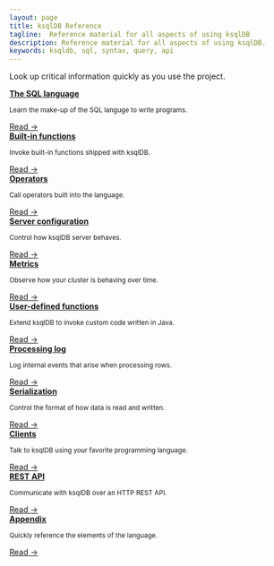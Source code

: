 ```yaml
---
layout: page
title: ksqlDB Reference
tagline:  Reference material for all aspects of using ksqlDB
description: Reference material for all aspects of using ksqlDB.
keywords: ksqldb, sql, syntax, query, api
---
```


Look up critical information quickly as you use the project.

<div class="cards">
  <div class="card reference">
    <a href="/reference/sql/syntax/lexical-structure"><strong>The SQL language</strong></a>
    <p class="card-body"><small>Learn the make-up of the SQL languge to write programs.</small></p>
    <a href="/reference/sql/syntax/lexical-structure">Read →</a>
  </div>

  <div class="card reference">
    <a href="/developer-guide/ksqldb-reference/functions"><strong>Built-in functions</strong></a>
    <p class="card-body"><small>Invoke built-in functions shipped with ksqlDB.</small></p>
    <a href="/developer-guide/ksqldb-reference/functions">Read →</a>
  </div>

  <div class="card reference">
    <a href="/developer-guide/ksqldb-reference/operators"><strong>Operators</strong></a>
    <p class="card-body"><small>Call operators built into the language.</small></p>
    <a href="/developer-guide/ksqldb-reference/operators">Read →</a>
  </div>
</div>

<div class="cards">
  <div class="card reference">
    <a href="/reference/server-configuration"><strong>Server configuration</strong></a>
    <p class="card-body"><small>Control how ksqlDB server behaves.</small></p>
    <a href="/reference/server-configuration">Read →</a>
  </div>

  <div class="card reference">
    <a href="/reference/metrics"><strong>Metrics</strong></a>
    <p class="card-body"><small>Observe how your cluster is behaving over time.</small></p>
    <a href="/reference/metrics">Read →</a>
  </div>
</div>

<div class="cards">
  <div class="card reference">
    <a href="/reference/user-defined-functions"><strong>User-defined functions</strong></a>
    <p class="card-body"><small>Extend ksqlDB to invoke custom code written in Java.</small></p>
    <a href="/reference/user-defined-functions">Read →</a>
  </div>

  <div class="card reference">
    <a href="/reference/processing-log"><strong>Processing log</strong></a>
    <p class="card-body"><small>Log internal events that arise when processing rows.</small></p>
    <a href="/reference/processing-log">Read →</a>
  </div>
</div>

<div class="cards">
  <div class="card reference">
    <a href="/reference/serialization"><strong>Serialization</strong></a>
    <p class="card-body"><small>Control the format of how data is read and written.</small></p>
    <a href="/reference/serialization">Read →</a>
  </div>

  <div class="card reference">
    <a href="/developer-guide/ksqldb-clients"><strong>Clients</strong></a>
    <p class="card-body"><small>Talk to ksqlDB using your favorite programming language.</small></p>
    <a href="/developer-guide/ksqldb-clients">Read →</a>
  </div>

  <div class="card reference">
    <a href="/developer-guide/api"><strong>REST API</strong></a>
    <p class="card-body"><small>Communicate with ksqlDB over an HTTP REST API.</small></p>
    <a href="/developer-guide/api">Read →</a>
  </div>
</div>

<div class="cards">
  <div class="card reference">
    <a href="/developer-guide/ksqldb-reference/quick-reference/"><strong>Appendix</strong></a>
    <p class="card-body"><small>Quickly reference the elements of the language.</small></p>
    <a href="/developer-guide/ksqldb-reference/quick-reference/">Read →</a>
  </div>
</div>
